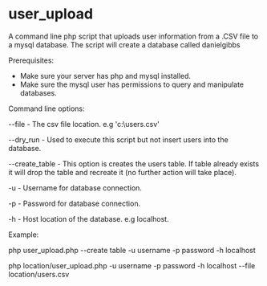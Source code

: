# user_upload

A command line php script that uploads user information from a .CSV file to a mysql database.
The script will create a database called danielgibbs

Prerequisites:

- Make sure your server has php and mysql installed.
- Make sure the mysql user has permissions to query and manipulate databases.

Command line options:

--file - The csv file location. e.g 'c:\users.csv'

--dry_run - Used to execute this script but not insert users into the database.

--create_table - This option is creates the users table. If table already exists it will drop the table
and recreate it (no further action will take place).

-u - Username for database connection.

-p - Password for database connection.

-h - Host location of the database. e.g localhost.

Example:

php user_upload.php --create table -u username -p password -h localhost

php location/user_upload.php -u username -p password -h localhost --file location/users.csv
